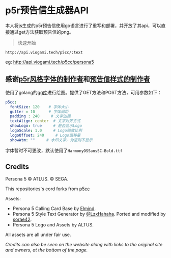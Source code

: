 # p5r预告信生成器API

本人将js生成的p5r预告信使用go语言进行了重写和部署，并开放了其api，可以直接通过get方法获取预告信的png。

> 快速开始

`http://api.viogami.tech/p5cc/:text`

eg:
<http://api.viogami.tech/p5cc/persona5>

## 感谢[p5r风格字体的制作者](https://github.com/LzxHahaha)和[预告信样式的制作者](https://github.com/skyventuree)

使用了golang的[gg库](github.com/fogleman/gg)进行绘图。提供了GET方法和POST方法，可用参数如下：

```yaml
p5cc:
  fontSize: 120    # 字体大小
  gutter : 10      # 字体间距
  padding : 240     # 文字边距
  textAlign: center  # 文字对齐方式
  showLogo: true     # 是否显示Logo
  logoScale: 1.0     # Logo缩放比例
  logoOffset: 240     # Logo偏移量
  showWtm: ""     # 水印文字，为空则不显示
```

字体暂时不可更改，默认使用了`HarmonyOSSansSC-Bold.ttf`

## Credits

Persona 5 © ATLUS. © SEGA.

This repositories`s cord forks from [p5cc](https://github.com/skyventuree/p5cc)

Assets:

* Persona 5 Calling Card Base by [Elmind](https://www.deviantart.com/elmind).
* Persona 5 Style Text Generator by [@LzxHahaha](https://github.com/LzxHahaha). Ported and modified by [sorae42](https://github.com/sorae42).
* Persona 5 Logo and Assets by ALTUS.

All assets are all under fair use.

*Credits can also be seen on the website along with links to the original site and owners, at the bottom of the page.*
